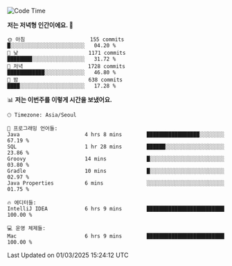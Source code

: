   <!--START_SECTION:waka-->
![Code Time](http://img.shields.io/badge/Code%20Time-508%20hrs%2015%20mins-blue)

**저는 저녁형 인간이에요. 🦉** 

```text
🌞 아침                     155 commits         █░░░░░░░░░░░░░░░░░░░░░░░░   04.20 % 
🌆 낮　                     1171 commits        ████████░░░░░░░░░░░░░░░░░   31.72 % 
🌃 저녁                     1728 commits        ████████████░░░░░░░░░░░░░   46.80 % 
🌙 밤　                     638 commits         ████░░░░░░░░░░░░░░░░░░░░░   17.28 % 
```


📊 **저는 이번주를 이렇게 시간을 보냈어요.** 

```text
🕑︎ Timezone: Asia/Seoul

💬 프로그래밍 언어들: 
Java                     4 hrs 8 mins        █████████████████░░░░░░░░   67.19 % 
SQL                      1 hr 28 mins        ██████░░░░░░░░░░░░░░░░░░░   23.86 % 
Groovy                   14 mins             █░░░░░░░░░░░░░░░░░░░░░░░░   03.80 % 
Gradle                   10 mins             █░░░░░░░░░░░░░░░░░░░░░░░░   02.97 % 
Java Properties          6 mins              ░░░░░░░░░░░░░░░░░░░░░░░░░   01.75 % 

🔥 에디터들: 
IntelliJ IDEA            6 hrs 9 mins        █████████████████████████   100.00 % 

💻 운영 체제들: 
Mac                      6 hrs 9 mins        █████████████████████████   100.00 % 
```


 Last Updated on 01/03/2025 15:24:12 UTC
<!--END_SECTION:waka-->
